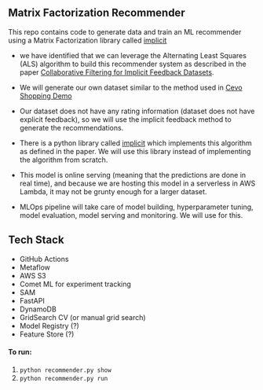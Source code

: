 ## Matrix Factorization Recommender
This repo contains code to generate data and train an ML recommender using a Matrix Factorization library called [implicit](https://github.com/benfred/implicit)

- we have identified that we can leverage the Alternating Least Squares (ALS) algorithm to build this recommender system as described in the paper [Collaborative Filtering for Implicit Feedback Datasets](http://yifanhu.net/PUB/cf.pdf).

- We will generate our own dataset similar to the method used in [Cevo Shopping Demo](https://github.com/cevoaustralia/cevo-shopping-demo)

- Our dataset does not have any rating information (dataset does not have explicit feedback), so we will use the implicit feedback method to generate the recommendations.

- There is a python library called [implicit](https://github.com/benfred/implicit) which implements this algorithm as defined in the paper. We will use this library instead of implementing the algorithm from scratch.

- This model is online serving (meaning that the predictions are done in real time), and because we are hosting this model in a serverless in AWS Lambda, it may not be grunty enough for a larger dataset.

- MLOps pipeline will take care of model building, hyperparameter tuning, model evaluation, model serving and monitoring. We will use <insert your tool choice> for this.

## Tech Stack
- GitHub Actions
- Metaflow
- AWS S3
- Comet ML for experiment tracking
- SAM
- FastAPI
- DynamoDB
- GridSearch CV (or manual grid search)
- Model Registry (?)
- Feature Store (?)

#### To run:
1. ```python recommender.py show```
1. ```python recommender.py run```
